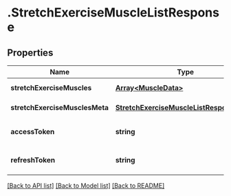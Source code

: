 # .StretchExerciseMuscleListResponse

## Properties

Name | Type | Description | Notes
------------ | ------------- | ------------- | -------------
**stretchExerciseMuscles** | [**Array&lt;MuscleData&gt;**](MuscleData.md) |  | [default to undefined]
**stretchExerciseMusclesMeta** | [**StretchExerciseMuscleListResponseMeta**](StretchExerciseMuscleListResponseMeta.md) |  | [default to undefined]
**accessToken** | **string** |  | [optional] [default to undefined]
**refreshToken** | **string** |  | [optional] [default to undefined]


[[Back to API list]](../README.md#documentation-for-api-endpoints) [[Back to Model list]](../README.md#documentation-for-models) [[Back to README]](../README.md)
